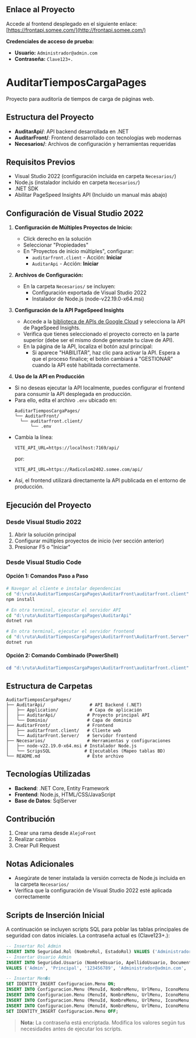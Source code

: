 ## Enlace al Proyecto

Accede al frontend desplegado en el siguiente enlace:  
[https://frontapi.somee.com/](http://frontapi.somee.com/)

**Credenciales de acceso de prueba:**  
- **Usuario:** `Administrador@admin.com`  
- **Contraseña:** `Clave123+.`

# AuditarTiemposCargaPages

Proyecto para auditoría de tiempos de carga de páginas web.

## Estructura del Proyecto

- **AuditarApi/**: API backend desarrollada en .NET
- **AuditarFront/**: Frontend desarrollado con tecnologías web modernas
- **Necesarios/**: Archivos de configuración y herramientas requeridas

## Requisitos Previos

- Visual Studio 2022 (configuración incluida en carpeta `Necesarios/`)
- Node.js (instalador incluido en carpeta `Necesarios/`)
- .NET SDK
- Abilitar PageSpeed Insights API (Incluido un manual más abajo)

## Configuración de Visual Studio 2022

1. **Configuración de Múltiples Proyectos de Inicio:**
   - Click derecho en la solución
   - Seleccionar "Propiedades"
   - En "Proyectos de inicio múltiples", configurar:
     - `auditarfront.client` - Acción: **Iniciar**
     - `AuditarApi` - Acción: **Iniciar**

2. **Archivos de Configuración:**
   - En la carpeta `Necesarios/` se incluyen:
     - Configuración exportada de Visual Studio 2022
     - Instalador de Node.js (node-v22.19.0-x64.msi)
3. **Configuración de la API PageSpeed Insights**
    - Accede a la [biblioteca de APIs de Google Cloud](https://console.cloud.google.com/apis/library/pagespeedonline.googleapis.com) y selecciona la API de PageSpeed Insights.
    - Verifica que tienes seleccionado el proyecto correcto en la parte superior (debe ser el mismo donde generaste tu clave de API).
    - En la página de la API, localiza el botón azul principal:
        - Si aparece "HABILITAR", haz clic para activar la API. Espera a que el proceso finalice; el botón cambiará a "GESTIONAR" cuando la API esté habilitada correctamente.
    
4. **Uso de la API en Producción**  
  - Si no deseas ejecutar la API localmente, puedes configurar el frontend para consumir la API desplegada en producción.  
  - Para ello, edita el archivo `.env` ubicado en:  
    ```
    AuditarTiemposCargaPages/
    └── AuditarFront/
      └── auditarfront.client/
          └── .env
    ```
  - Cambia la línea:
    ```
    VITE_API_URL=https://localhost:7169/api/
    ```
    por:
    ```
    VITE_API_URL=https://Radicolom2402.somee.com/api/
    ```
  - Así, el frontend utilizará directamente la API publicada en el entorno de producción.


## Ejecución del Proyecto

### Desde Visual Studio 2022
1. Abrir la solución principal
2. Configurar múltiples proyectos de inicio (ver sección anterior)
3. Presionar F5 o "Iniciar"

### Desde Visual Studio Code

#### Opción 1: Comandos Paso a Paso
```bash
# Navegar al cliente e instalar dependencias
cd "d:\ruta\AuditarTiemposCargaPages\AuditarFront\auditarfront.client"
npm install

# En otra terminal, ejecutar el servidor API
cd "d:\ruta\AuditarTiemposCargaPages\AuditarApi"
dotnet run

# En otra terminal, ejecutar el servidor frontend
cd "d:\ruta\AuditarTiemposCargaPages\AuditarFront\AuditarFront.Server"
dotnet run
```

#### Opción 2: Comando Combinado (PowerShell)
```powershell
cd "d:\ruta\AuditarTiemposCargaPages\AuditarFront\auditarfront.client" ; npm install ; cd "d:\ruta\AuditarTiemposCargaPages\AuditarFront\AuditarFront.Server" ; dotnet run
```

## Estructura de Carpetas

```
AuditarTiemposCargaPages/
├── AuditarApi/                 # API Backend (.NET)
│   ├── Application/            # Capa de aplicación
│   ├── AuditarApi/            # Proyecto principal API
│   └── Dominio/               # Capa de dominio
├── AuditarFront/              # Frontend
│   ├── auditarfront.client/   # Cliente web
│   └── AuditarFront.Server/   # Servidor frontend
├── Necesarios/                # Herramientas y configuraciones
│   ├── node-v22.19.0-x64.msi # Instalador Node.js
│   └── ScripsSQL             # Ejecutables (Mapeo tablas BD)
└── README.md                  # Este archivo
```

## Tecnologías Utilizadas

- **Backend**: .NET Core, Entity Framework
- **Frontend**: Node.js, HTML/CSS/JavaScript
- **Base de Datos**: SqlServer

## Contribución

1. Crear una rama desde `AlejoFront`
2. Realizar cambios
3. Crear Pull Request

## Notas Adicionales

- Asegúrate de tener instalada la versión correcta de Node.js incluida en la carpeta `Necesarios/`
- Verifica que la configuración de Visual Studio 2022 esté aplicada correctamente

## Scripts de Inserción Inicial

A continuación se incluyen scripts SQL para poblar las tablas principales de seguridad con datos iniciales. La contraseña actual es (Clave123+.):

```sql
-- Insertar Rol Admin
INSERT INTO Seguridad.Rol (NombreRol, EstadoRol) VALUES ('Administrador', 1);
-- Insertar Usuario Admin
INSERT INTO Seguridad.Usuario (NombreUsuario, ApellidoUsuario, DocumentoUsuario, CorreoUsuario, PasswordUsuario, RolId, EmailConfirmed)
VALUES ('Admin', 'Principal', '123456789', 'Administrador@admin.com', '$2a$11$.7tOwnQLkkT9FNocj2ZEhem49xa5XUI042l.nOvqfwjFrZxfQmG1S', 1, 1);

-- Insertar Men�s
SET IDENTITY_INSERT Configuracion.Menu ON;
INSERT INTO Configuracion.Menu (MenuId, NombreMenu, UrlMenu, IconoMenu, EstadoMenu) VALUES (1,'Dashboard', '/', 'home',1);
INSERT INTO Configuracion.Menu (MenuId, NombreMenu, UrlMenu, IconoMenu, EstadoMenu) VALUES (2,'Gestión Paginas Auditadar', '/GestionPaguesAuditar', 'description',1);
INSERT INTO Configuracion.Menu (MenuId, NombreMenu, UrlMenu, IconoMenu, EstadoMenu) VALUES (3,'Gestión de Usuarios', '/GestionUnsuarios', 'group',1);
INSERT INTO Configuracion.Menu (MenuId, NombreMenu, UrlMenu, IconoMenu, EstadoMenu) VALUES (4,'Auditar Paginas', '/AuditarPague', 'search',1);
SET IDENTITY_INSERT Configuracion.Menu OFF;
```

> **Nota:** La contraseña está encriptada. Modifica los valores según tus necesidades antes de ejecutar los scripts.

